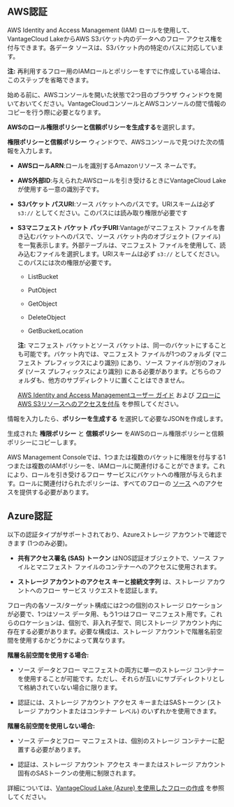 AWS認証
-------

AWS Identity and Access Management (IAM) ロールを使用して、VantageCloud LakeからAWS S3バケット内のデータへのフロー アクセス権を付与できます。各データ ソースは、S3バケット内の特定のパスに対応しています。

**注:** 再利用するフロー用のIAMロールとポリシーをすでに作成している場合は、このステップを省略できます。

始める前に、AWSコンソールを開いた状態で2つ目のブラウザ ウィンドウを開いておいてください。VantageCloudコンソールとAWSコンソールの間で情報のコピーを行う際に必要となります。

**AWSのロール権限ポリシーと信頼ポリシーを生成する**を選択します。

**権限ポリシーと信頼ポリシー** ウィンドウで、AWSコンソールで見つけた次の情報を入力します。

-   **AWSロールARN**:ロールを識別するAmazonリソース ネームです。

-   **AWS外部ID**:与えられたAWSロールを引き受けるときにVantageCloud Lakeが使用する一意の識別子です。

-   **S3バケット パスURI**:ソース バケットへのパスです。URIスキームは必ず `s3://` としてください。このパスには読み取り権限が必要です

-   **S3マニフェスト バケット パッチURI**:Vantageがマニフェスト ファイルを書き込むバケットへのパスで、ソース バケット内のオブジェクト (ファイル) を一覧表示します。外部テーブルは、マニフェスト ファイルを使用して、読み込むファイルを選択します。URIスキームは必ず `s3://` としてください。このパスには次の権限が必要です。

    -   ListBucket

    -   PutObject

    -   GetObject

    -   DeleteObject

    -   GetBucketLocation

    **注:** マニフェスト バケットとソース バケットは、同一のバケットにすることも可能です。バケット内では、マニフェスト ファイルが1つのフォルダ (マニフェスト プレフィックスにより識別) にあり、ソース ファイルが別のフォルダ (ソース プレフィックスにより識別) にある必要があります。どちらのフォルダも、他方のサブディレクトリに置くことはできません。

    [AWS Identity and Access Managementユーザー ガイド](https://docs.aws.amazon.com/IAM/latest/UserGuide) および [フローにAWS S3リソースへのアクセスを付与](https://docs.teradata.com/access/sources/dita/topic?dita:mapPath=phg1621910019905.ditamap&dita:ditavalPath=pny1626732985837.ditaval&dita:topicPath=opp1680103532746.dita) を参照してください。

情報を入力したら、**ポリシーを生成する** を選択して必要なJSONを作成します。

生成された **権限ポリシー** と **信頼ポリシー** をAWSのロール権限ポリシーと信頼ポリシーにコピーします。

AWS Management Consoleでは、1つまたは複数のバケットに権限を付与する1つまたは複数のIAMポリシーを、IAMロールに関連付けることができます。これにより、ロールを引き受けるフロー サービスにバケットへの権限が与えられます。ロールに関連付けられたポリシーは、すべてのフローの [ソース](npn1691594431074.md) へのアクセスを提供する必要があります。

Azure認証
---------

以下の認証タイプがサポートされており、Azureストレージ アカウントで確認できます (1つのみ必要)。

-   **共有アクセス署名 (SAS) トークン** はNOS認証オブジェクトで、ソース ファイルとマニフェスト ファイルのコンテナーへのアクセスに使用されます。

-   **ストレージ アカウントのアクセス キーと接続文字列** は、ストレージ アカウントへのフロー サービス リクエストを認証します。

フロー内の各ソース/ターゲット構成には2つの個別のストレージ ロケーションが必要で、1つはソース データ用、もう1つはフロー マニフェスト用です。これらのロケーションは、個別で、非入れ子型で、同じストレージ アカウント内に存在する必要があります。必要な構成は、ストレージ アカウントで階層名前空間を使用するかどうかによって異なります。

**階層名前空間を使用する場合:**

-   ソース データとフロー マニフェストの両方に単一のストレージ コンテナーを使用することが可能です。ただし、それらが互いにサブディレクトリとして格納されていない場合に限ります。

-   認証には、ストレージ アカウント アクセス キーまたはSASトークン (ストレージ アカウントまたはコンテナー レベル) のいずれかを使用できます。

**階層名前空間を使用しない場合:**

-   ソース データとフロー マニフェストは、個別のストレージ コンテナーに配置する必要があります。

-   認証は、ストレージ アカウント アクセス キーまたはストレージ アカウント固有のSASトークンの使用に制限されます。

詳細については、[VantageCloud Lake (Azure) を使用したフローの作成](https://docs.teradata.com/access/sources/dita/topic?dita:topicPath=fhd1708636431287) を参照してください。

